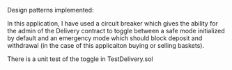 Design patterns implemented:

In this application, I have used a circuit breaker which gives the ability for the admin of the Delivery contract to toggle between a safe mode initialized by default and an emergency mode which should block deposit and withdrawal (in the case of this applicaiton buying or selling baskets).

There is a unit test of the toggle in TestDelivery.sol